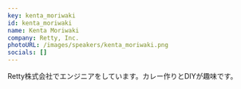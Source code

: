 ```yaml
---
key: kenta_moriwaki
id: kenta_moriwaki
name: Kenta Moriwaki
company: Retty, Inc.
photoURL: /images/speakers/kenta_moriwaki.png
socials: []
---
```

Retty株式会社でエンジニアをしています。カレー作りとDIYが趣味です。
